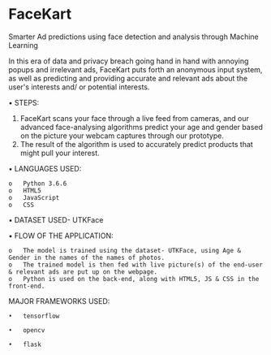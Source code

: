 # FaceKart
Smarter Ad predictions using face detection and analysis through Machine Learning


In this era of data and privacy breach going hand in hand with annoying popups and irrelevant ads, FaceKart puts forth an anonymous input system, as well as predicting and providing accurate and relevant ads about the user's interests and/ or potential interests.


•	STEPS:

1.	FaceKart scans your face through a live feed from cameras, and our advanced face-analysing algorithms predict your age and gender based on the picture your webcam captures through our prototype.
2.	The result of the algorithm is used to accurately predict products that might pull your interest.



•	LANGUAGES USED:

	o	Python 3.6.6
	o	HTML5
	o	JavaScript
	o	CSS



•	DATASET USED- 
	UTKFace



•	FLOW OF THE APPLICATION:

	o	The model is trained using the dataset- UTKFace, using Age & Gender in the names of the names of photos.
	o	The trained model is then fed with live picture(s) of the end-user & relevant ads are put up on the webpage.
	o	Python is used on the back-end, along with HTML5, JS & CSS in the front-end.




MAJOR FRAMEWORKS USED:

	•	tensorflow

	•	opencv

	•	flask
